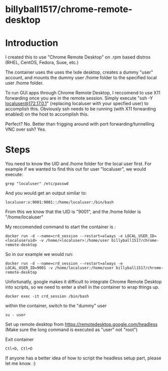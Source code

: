 # billyball1517/chrome-remote-desktop

# Introduction

I created this to use "Chrome Remote Desktop" on .rpm based distros (RHEL, CentOS, Fedora, Suse, etc.)
 
The container uses the uses the lxde desktop, creates a dummy "user" account, and mounts the dummy user /home folder to the specified local user /home folder.

To run GUI apps through Chrome Remote Desktop, I reccomend to use X11 forwarding once you are in the remote session. Simply execute "ssh -Y localuser@172.17.0.1" (replacing localuser with your specfied user) to accomplish this. Obviously ssh needs to be running (with X11 forwarding enabled) on the host to accomplish this.

Perfect? No. Better than frigging around with port forwarding/tunnelling VNC over ssh? Yes.

# Steps

You need to know the UID and /home folder for the local user first. For example if we wanted to find this out for user "localuser", we would execute:

`grep "localuser" /etc/passwd`

And you would get an output similar to:

`localuser:x:9001:9001::/home/localuser:/bin/bash`

From this we know that the UID is "9001", and the /home folder is "/home/localuser"

My reccomended command to start the container is :

`docker run -d --name=crd_session --restart=always -e LOCAL_USER_ID=<localuseruid> -v /home/<localuser>:/home/user billyball1517/chrome-remote-desktop`
 
So in our example we would run:

`docker run -d --name=crd_session --restart=always -e LOCAL_USER_ID=9001 -v /home/localuser:/home/user billyball1517/chrome-remote-desktop`

Unfortunatly, google makes it difficult to integrate Chrome Remote Desktop into scripts, so we need to enter a shell in the container to wrap things up.

`docker exec -it crd_session /bin/bash`

within the container, switch to the "dummy" user

`su - user`

Set up remote desktop from https://remotedesktop.google.com/headless (Make sure the long command is executed as "user" not "root")

Exit container

`Ctl+D, Ctl+D`

If anyone has a better idea of how to script the headless setup part, please let me know. :)
